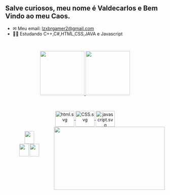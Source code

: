 ##  Salve curiosos, meu nome é Valdecarlos e Bem Vindo ao meu Caos.


- ✉ Meu email: lzxbrgamer2@gmail.com
- 👨‍💻 Estudando C++,C#,HTML,CSS,JAVA e Javascript

##

<br>

<div align="center">
  <a href="https://github.com/ValdecarlosLZ">
  <img height="140em" src="https://github-readme-stats.vercel.app/api?username=ValdecarlosLZ&show_icons=true&theme=dark&include_all_commits=true&count_private=true"/>
  <img height="140em" src="https://github-readme-stats.vercel.app/api/top-langs/?username=ValdecarlosLZ&layout=compact&langs_count=7&theme=dark"/>
</div>

  ##
<div align="center">
  <div style="display: inline_block"><br>

  <img align="center" alt="html.svg" height="50" width="60" src="https://icons8.com.br/icon/20909/html-5">
  <img align="center" alt="CSS.svg" height="50" width="60" src="https://icons8.com.br/icon/21278/css3">
   <img align="center" alt="javascript.svg" height="50" width="60" src="https://icons8.com.br/icon/106036/logotipo-javascript">
  <img align="right" src="https://c.tenor.com/yC8bymA-_2IAAAAC/meliodas-seven-deadly-sins.gif" height="200" width="350">

</div>
</div>  
  

<div align="center">
   <div style="display: inline_block">

   <p>

   <a href="#" target="_blank"/><img src="https://icons8.com.br/icon/43625/instagram" target="_blank" height="40" width="30" aling="right"></a>	  
   <a href = "lzxbrgamer2@gmail.com"><img src="https://icons8.com.br/icon/P7UIlhbpWzZm/gmail" target=" _blank" height="40" width="30" aling="right"></a>
   <a href="https://www.linkedin.com/in/valdecarlos-henrique-garcia-dos-santos-36403621a/" target="_blank" aling="right"><img src="https://icons8.com.br/icon/xuvGCOXi8Wyg/linkedin" target="_blank" height="40" width="30"></a>


   </p>





  </div>
</div>

##
